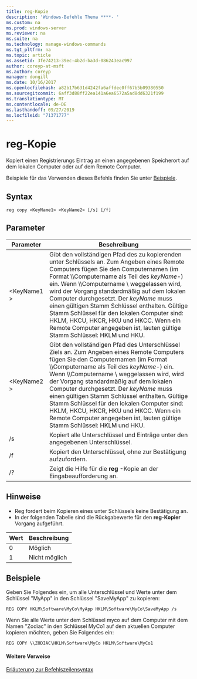 ```yaml
---
title: reg-Kopie
description: 'Windows-Befehle Thema ****- '
ms.custom: na
ms.prod: windows-server
ms.reviewer: na
ms.suite: na
ms.technology: manage-windows-commands
ms.tgt_pltfrm: na
ms.topic: article
ms.assetid: 3fe74213-39ec-4b2d-ba3d-086243eac997
author: coreyp-at-msft
ms.author: coreyp
manager: dongill
ms.date: 10/16/2017
ms.openlocfilehash: a82b17b631d4242fa6affdec0ff67b5b09380550
ms.sourcegitcommit: 6aff3d88ff22ea141a6ea6572a5ad8dd6321f199
ms.translationtype: MT
ms.contentlocale: de-DE
ms.lasthandoff: 09/27/2019
ms.locfileid: "71371777"
---
```

# <a name="reg-copy"></a>reg-Kopie



Kopiert einen Registrierungs Eintrag an einen angegebenen Speicherort auf dem lokalen Computer oder auf dem Remote Computer.

Beispiele für das Verwenden dieses Befehls finden Sie unter [Beispiele](#BKMK_examples).

## <a name="syntax"></a>Syntax

```
reg copy <KeyName1> <KeyName2> [/s] [/f]
```

## <a name="parameters"></a>Parameter

|Parameter|Beschreibung|
|---------|-----------|
|\<KeyName1 >|Gibt den vollständigen Pfad des zu kopierenden unter Schlüssels an. Zum Angeben eines Remote Computers fügen Sie den Computernamen (im Format \\\\Computername als Teil des *keyName*-\) ein. Wenn \\\\Computername \ weggelassen wird, wird der Vorgang standardmäßig auf dem lokalen Computer durchgesetzt. Der *keyName* muss einen gültigen Stamm Schlüssel enthalten. Gültige Stamm Schlüssel für den lokalen Computer sind: HKLM, HKCU, HKCR, HKU und HKCC. Wenn ein Remote Computer angegeben ist, lauten gültige Stamm Schlüssel: HKLM und HKU.|
|\<KeyName2 >|Gibt den vollständigen Pfad des Unterschlüssel Ziels an. Zum Angeben eines Remote Computers fügen Sie den Computernamen (im Format \\\\Computername als Teil des *keyName*-\) ein. Wenn \\\\Computername \ weggelassen wird, wird der Vorgang standardmäßig auf dem lokalen Computer durchgesetzt. Der *keyName* muss einen gültigen Stamm Schlüssel enthalten. Gültige Stamm Schlüssel für den lokalen Computer sind: HKLM, HKCU, HKCR, HKU und HKCC. Wenn ein Remote Computer angegeben ist, lauten gültige Stamm Schlüssel: HKLM und HKU.|
|/s|Kopiert alle Unterschlüssel und Einträge unter den angegebenen Unterschlüssel.|
|/f|Kopiert den Unterschlüssel, ohne zur Bestätigung aufzufordern.|
|/?|Zeigt die Hilfe für die **reg** -Kopie an der Eingabeaufforderung an.|

## <a name="remarks"></a>Hinweise

-   Reg fordert beim Kopieren eines unter Schlüssels keine Bestätigung an.
-   In der folgenden Tabelle sind die Rückgabewerte für den **reg-Kopier** Vorgang aufgeführt.

|Wert|Beschreibung|
|-----|-----------|
|0|Möglich|
|1|Nicht möglich|

## <a name="BKMK_examples"></a>Beispiele

Geben Sie Folgendes ein, um alle Unterschlüssel und Werte unter dem Schlüssel "MyApp" in den Schlüssel "SaveMyApp" zu kopieren:
```
REG COPY HKLM\Software\MyCo\MyApp HKLM\Software\MyCo\SaveMyApp /s
```
Wenn Sie alle Werte unter dem Schlüssel myco auf dem Computer mit dem Namen "Zodiac" in den Schlüssel MyCo1 auf dem aktuellen Computer kopieren möchten, geben Sie Folgendes ein:
```
REG COPY \\ZODIAC\HKLM\Software\MyCo HKLM\Software\MyCo1
```

#### <a name="additional-references"></a>Weitere Verweise

[Erläuterung zur Befehlszeilensyntax](command-line-syntax-key.md)